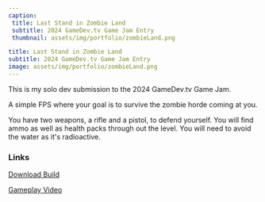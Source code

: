 ```yaml
---
caption:
 title: Last Stand in Zombie Land
 subtitle: 2024 GameDev.tv Game Jam Entry
 thumbnail: assets/img/portfolio/zombieLand.png

title: Last Stand in Zombie Land
subtitle: 2024 GameDev.tv Game Jam Entry
image: assets/img/portfolio/zombieLand.png
---
```

This is my solo dev submission to the 2024 GameDev.tv Game Jam.

A simple FPS where your goal is to survive the zombie horde coming at you.

You have two weapons, a rifle and a pistol, to defend yourself. You will find ammo as well as health packs through out the level.  You will need to avoid the water as it's radioactive.

### Links

[Download Build](https://finalsynapse.itch.io/last-stand-in-zombie-land)

[Gameplay Video](https://youtu.be/bJE--luVdD4?si=HhxdEqn3yyz2y4Zj)